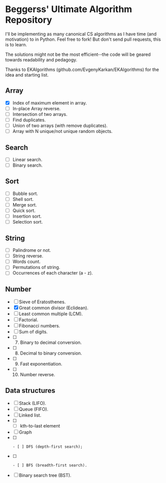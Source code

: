 Beggerss' Ultimate Algorithm Repository
=============================

I'll be implementing as many canonical CS algorithms as I have time (and motivation) to in Python. Feel free to fork! But don't send pull requests, this is to learn.

The solutions might not be the most efficient--the code will be geared towards readability and pedagogy.

Thanks to EKAlgorithms (github.com/EvgenyKarkan/EKAlgorithms) for the idea and starting list.


Array
----- 
- [x] Index of maximum element in array. 
- [ ] In-place Array reverse.
- [ ] Intersection of two arrays.
- [ ] Find duplicates.
- [ ] Union of two arrays (with remove duplicates).
- [ ] Array with N unique/not unique random objects.

Search
------ 
- [ ] Linear search.
- [ ] Binary search.

Sort
----
- [ ] Bubble sort.
- [ ] Shell sort.
- [ ] Merge sort.  
- [ ] Quick sort.  
- [ ] Insertion sort.
- [ ] Selection sort.

String
------
- [ ] Palindrome or not.
- [ ] String reverse.
- [ ] Words count.
- [ ] Permutations of string. 
- [ ] Occurrences of each character (a - z).

Number
-------
- [ ] Sieve of Eratosthenes.
- [x] Great common divisor (Eclidean).
- [ ] Least common multiple (LCM).
- [ ] Factorial.
- [ ] Fibonacci numbers.
- [ ] Sum of digits.
- [ ] 7. Binary to decimal conversion.
- [ ] 8. Decimal to binary conversion.
- [ ] 9. Fast exponentiation.
- [ ] 10. Number reverse.

Data structures
---------------
- [ ] Stack (LIFO).
- [ ] Queue (FIFO).
- [ ] Linked list.
- [ ] 	- [ ] kth-to-last element
- [ ] Graph 
- [ ]     - [ ] DFS (depth-first search);
- [ ]     - [ ] BFS (breadth-first search).
- [ ] Binary search tree (BST).
